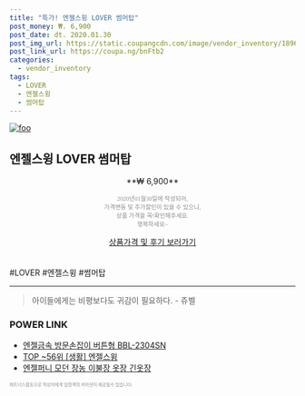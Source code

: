 ```yaml
--- 
title: "특가! 엔젤스윙 LOVER 썸머탑" 
post_money: ₩. 6,900 
post_date: dt. 2020.01.30 
post_img_url: https://static.coupangcdn.com/image/vendor_inventory/1896/44178962d4faedfd188583ed3ba36416b318e86e0c5e9bd3b30cb698242e.jpg 
post_link_url: https://coupa.ng/bnFtb2 
categories: 
  - vendor_inventory 
tags: 
  - LOVER 
  - 엔젤스윙 
  - 썸머탑 
--- 
```

[![foo](https://static.coupangcdn.com/image/vendor_inventory/1896/44178962d4faedfd188583ed3ba36416b318e86e0c5e9bd3b30cb698242e.jpg)](https://coupa.ng/bnFtb2) 

## 엔젤스윙 LOVER 썸머탑 
<p style="text-align: center;">**₩ 6,900**</p> 
<p style="text-align: center;"><span style="color: #898c8f; font-family: Georgia,Times,serif; font-size: 0.75em;">2020년01월30일에 작성되어, <br>가격변동 및 추가할인이 있을 수 있으니,<br> 상품 가격을 꼭!확인해주세요.<br>행복하세요~</span> 
</p>	 
<div markdown="0" style="text-align: center;"><a href="https://coupa.ng/bnFtb2" class="btn btn--success">상품가격 및 후기 보러가기</a></div> 
<br><br> 
  #LOVER #엔젤스윙 #썸머탑 
<hr> 

> 아이들에게는 비평보다도 귀감이 필요하다. - 쥬벨 


### POWER LINK

* <a href="https://blog.naver.com/fasyy4321/221784454970" target="_blank">엔젤금속 방문손잡이 버튼형 BBL-2304SN</a>
* <a href="https://blog.naver.com/an0733/221790524753" target="_blank"> TOP ~56위 [생활] 엔젤스윙</a>
* <a href="https://blog.naver.com/an0733/221784674770" target="_blank">엔젤퍼니 모던 장농 이불장 옷장 긴옷장</a>

<span style="color: #898c8f; font-family: Georgia,Times,serif; font-size: 0.55em;">파트너스활동으로 작성자에게 일정액의 커미션이 제공될수 있습니다.</span> 
